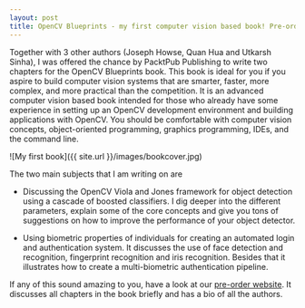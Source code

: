 ```yaml
---
layout: post
title: OpenCV Blueprints - my first computer vision based book! Pre-order now!
---
```


Together with 3 other authors (Joseph Howse, Quan Hua and Utkarsh Sinha), I was offered the chance by PacktPub Publishing to write two chapters for the OpenCV Blueprints book. This book is ideal for you if you aspire to build computer vision systems that are smarter, faster, more complex, and more practical than the competition. It is an advanced computer vision based book intended for those who already have some experience in setting up an OpenCV development environment and building applications with OpenCV. You should be comfortable with computer vision concepts, object-oriented programming, graphics programming, IDEs, and the command line.

![My first book]({{ site.url }}/images/bookcover.jpg)

The two main subjects that I am writing on are

* Discussing the OpenCV Viola and Jones framework for object detection using a cascade of boosted classifiers. I dig deeper into the different parameters, explain some of the core concepts and give you tons of suggestions on how to improve the performance of your object detector.

* Using biometric properties of individuals for creating an automated login and authentication system. It discusses the use of face detection and recognition, fingerprint recognition and iris recognition. Besides that it illustrates how to create a multi-biometric authentication pipeline.

If any of this sound amazing to you, have a look at our [pre-order website](https://www.packtpub.com/application-development/opencv-blueprints). It discusses all chapters in the book briefly and has a bio of all the authors.
